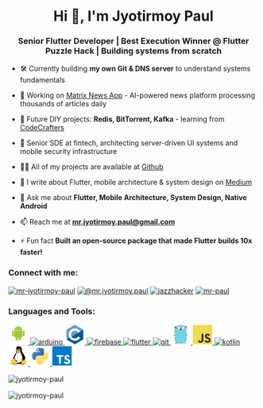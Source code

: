 <h1 align="center">Hi 👋, I'm Jyotirmoy Paul</h1>
<h3 align="center">Senior Flutter Developer | Best Execution Winner @ Flutter Puzzle Hack | Building systems from scratch</h3>

- 🛠️ Currently building **my own Git & DNS server** to understand systems fundamentals

- 🚀 Working on [Matrix News App](https://www.matrixnews.in) - AI-powered news platform processing thousands of articles daily

- 🎯 Future DIY projects: **Redis, BitTorrent, Kafka** - learning from [CodeCrafters](https://app.codecrafters.io)

- 💼 Senior SDE at fintech, architecting server-driven UI systems and mobile security infrastructure

- 👨‍💻 All of my projects are available at [Github](https://github.com/jyotirmoy-paul)

- 📝 I write about Flutter, mobile architecture & system design on [Medium](https://medium.com/@mr.jyotirmoy.paul)

- 💬 Ask me about **Flutter, Mobile Architecture, System Design, Native Android**

- 📫 Reach me at **mr.jyotirmoy.paul@gmail.com**

- ⚡ Fun fact **Built an open-source package that made Flutter builds 10x faster!** 

<h3 align="left">Connect with me:</h3>
<p align="left">
<a href="https://linkedin.com/in/mr-jyotirmoy-paul" target="blank"><img align="center" src="https://raw.githubusercontent.com/rahuldkjain/github-profile-readme-generator/master/src/images/icons/Social/linked-in-alt.svg" alt="mr-jyotirmoy-paul" height="30" width="40" /></a>
<a href="https://medium.com/@mr.jyotirmoy.paul" target="blank"><img align="center" src="https://raw.githubusercontent.com/rahuldkjain/github-profile-readme-generator/master/src/images/icons/Social/medium.svg" alt="@mr.jyotirmoy.paul" height="30" width="40" /></a>
<a href="https://www.codechef.com/users/jazzhacker" target="blank"><img align="center" src="https://cdn.jsdelivr.net/npm/simple-icons@3.1.0/icons/codechef.svg" alt="jazzhacker" height="30" width="40" /></a>
<a href="https://www.leetcode.com/mr_paul" target="blank"><img align="center" src="https://raw.githubusercontent.com/rahuldkjain/github-profile-readme-generator/master/src/images/icons/Social/leet-code.svg" alt="mr-paul" height="30" width="40" /></a>
</p>

<h3 align="left">Languages and Tools:</h3>
<p align="left"> <a href="https://developer.android.com" target="_blank" rel="noreferrer"> <img src="https://raw.githubusercontent.com/devicons/devicon/master/icons/android/android-original-wordmark.svg" alt="android" width="40" height="40"/> </a> <a href="https://www.arduino.cc/" target="_blank" rel="noreferrer"> <img src="https://cdn.worldvectorlogo.com/logos/arduino-1.svg" alt="arduino" width="40" height="40"/> </a> <a href="https://www.cprogramming.com/" target="_blank" rel="noreferrer"> <img src="https://raw.githubusercontent.com/devicons/devicon/master/icons/c/c-original.svg" alt="c" width="40" height="40"/> </a> <a href="https://firebase.google.com/" target="_blank" rel="noreferrer"> <img src="https://www.vectorlogo.zone/logos/firebase/firebase-icon.svg" alt="firebase" width="40" height="40"/> </a> <a href="https://flutter.dev" target="_blank" rel="noreferrer"> <img src="https://www.vectorlogo.zone/logos/flutterio/flutterio-icon.svg" alt="flutter" width="40" height="40"/> </a> <a href="https://git-scm.com/" target="_blank" rel="noreferrer"> <img src="https://www.vectorlogo.zone/logos/git-scm/git-scm-icon.svg" alt="git" width="40" height="40"/> </a> <a href="https://golang.org" target="_blank" rel="noreferrer"> <img src="https://raw.githubusercontent.com/devicons/devicon/master/icons/go/go-original.svg" alt="go" width="40" height="40"/> </a> <a href="https://developer.mozilla.org/en-US/docs/Web/JavaScript" target="_blank" rel="noreferrer"> <img src="https://raw.githubusercontent.com/devicons/devicon/master/icons/javascript/javascript-original.svg" alt="javascript" width="40" height="40"/> </a> <a href="https://kotlinlang.org" target="_blank" rel="noreferrer"> <img src="https://www.vectorlogo.zone/logos/kotlinlang/kotlinlang-icon.svg" alt="kotlin" width="40" height="40"/> </a> <a href="https://www.linux.org/" target="_blank" rel="noreferrer"> <img src="https://raw.githubusercontent.com/devicons/devicon/master/icons/linux/linux-original.svg" alt="linux" width="40" height="40"/> </a> <a href="https://www.python.org" target="_blank" rel="noreferrer"> <img src="https://raw.githubusercontent.com/devicons/devicon/master/icons/python/python-original.svg" alt="python" width="40" height="40"/> </a> <a href="https://www.typescriptlang.org/" target="_blank" rel="noreferrer"> <img src="https://raw.githubusercontent.com/devicons/devicon/master/icons/typescript/typescript-original.svg" alt="typescript" width="40" height="40"/> </a> </p>

<p><img align="center" src="https://github-readme-stats.vercel.app/api/top-langs?username=jyotirmoy-paul&show_icons=true&locale=en&layout=compact" alt="jyotirmoy-paul" /></p>

<p><img align="center" src="https://github-readme-streak-stats.herokuapp.com/?user=jyotirmoy-paul&" alt="jyotirmoy-paul" /></p>
